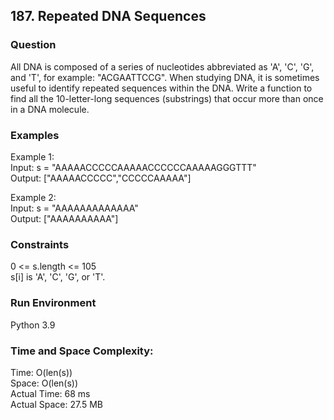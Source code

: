 ## 187. Repeated DNA Sequences

### Question
All DNA is composed of a series of nucleotides abbreviated as 'A', 'C', 'G', and 'T', for example: "ACGAATTCCG". When studying DNA, it is sometimes useful to identify repeated sequences within the DNA. Write a function to find all the 10-letter-long sequences (substrings) that occur more than once in a DNA molecule.

### Examples
Example 1:  
Input: s = "AAAAACCCCCAAAAACCCCCCAAAAAGGGTTT"  
Output: ["AAAAACCCCC","CCCCCAAAAA"]

Example 2:  
Input: s = "AAAAAAAAAAAAA"  
Output: ["AAAAAAAAAA"]

### Constraints
0 <= s.length <= 105  
s[i] is 'A', 'C', 'G', or 'T'.

### Run Environment
Python 3.9

### Time and Space Complexity:
Time: O(len(s))  
Space: O(len(s))  
Actual Time: 68 ms  
Actual Space: 27.5 MB
